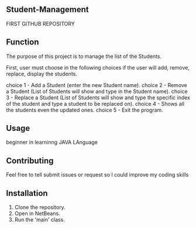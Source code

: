 ## Student-Management
FIRST GITHUB REPOSITORY

## Function
The purpose of this project is to manage the list of the Students.

First, user must choose in the following choices if the user will add, remove, replace, display the students. 

choice 1 - Add a Student (enter the new Student name).
choice 2 - Remove a Student (List of Students will show and type in the Student name).
choice 3 - Replace a Student (List of Students will show and type the specific index of the student and type a student to be replaced on).
choice 4 - Shows all the students even the updated ones.
choice 5 - Exit the program.

## Usage
beginner in learninng JAVA LAnguage

## Contributing
Feel free to tell submit issues or request so I could improve my coding skills

## Installation
1. Clone the repository.
2. Open in NetBeans.
3. Run the 'main' class.
